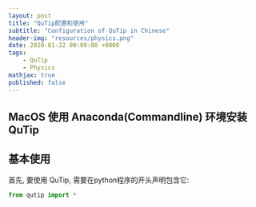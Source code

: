 ```yaml
---
layout: post
title: "QuTip配置和使用"
subtitle: "Configuration of QuTip in Chinese"
header-img: "resources/physics.png"
date: 2020-01-22 00:09:00 +0800
tags:
    - QuTip
    - Physics
mathjax: true
published: false
---
```


## MacOS 使用 Anaconda(Commandline) 环境安装 QuTip


## 基本使用

首先, 要使用 QuTip, 需要在python程序的开头声明包含它:

```py
from qutip import *
```